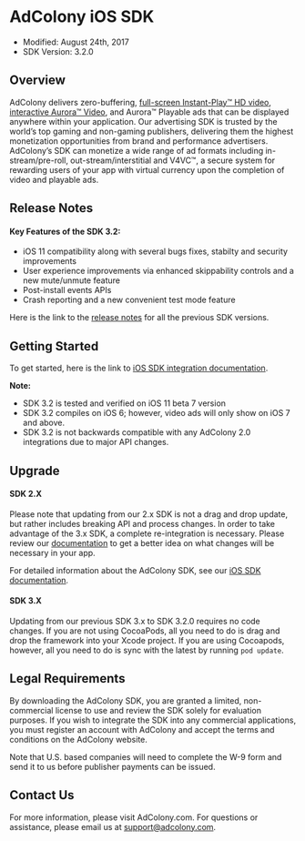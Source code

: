 # AdColony iOS SDK
* Modified: August 24th, 2017
* SDK Version: 3.2.0


## Overview
AdColony delivers zero-buffering, [full-screen Instant-Play™ HD video](https://www.adcolony.com/technology/instant-play/), [interactive Aurora™ Video](https://www.adcolony.com/technology/auroravideo), and Aurora™ Playable ads that can be displayed anywhere within your application. Our advertising SDK is trusted by the world’s top gaming and non-gaming publishers, delivering them the highest monetization opportunities from brand and performance advertisers. AdColony’s SDK can monetize a wide range of ad formats including in-stream/pre-roll, out-stream/interstitial and V4VC™, a secure system for rewarding users of your app with virtual currency upon the completion of video and playable ads.



## Release Notes

#### Key Features of the SDK 3.2:
* iOS 11 compatibility along with several bugs fixes, stabilty and security improvements
* User experience improvements via enhanced skippability controls and a new mute/unmute feature
* Post-install events APIs
* Crash reporting and a new convenient test mode feature

Here is the link to the [release notes](https://github.com/AdColony/AdColony-iOS-SDK-3/blob/master/CHANGELOG.md) for all the previous SDK versions.


## Getting Started
To get started, here is the link to [iOS SDK integration documentation](https://github.com/AdColony/AdColony-iOS-SDK-3/wiki).

**Note:**

* SDK 3.2 is tested and verified on iOS 11 beta 7 version
* SDK 3.2 compiles on iOS 6; however, video ads will only show on iOS 7 and above.
* SDK 3.2 is not backwards compatible with any AdColony 2.0 integrations due to major API changes.

## Upgrade

#### SDK 2.X
Please note that updating from our 2.x SDK is not a drag and drop update, but rather includes breaking API and process changes. In order to take advantage of the 3.x SDK, a complete re-integration is necessary. Please review our [documentation](https://github.com/AdColony/AdColony-iOS-SDK-3/wiki) to get a better idea on what changes will be necessary in your app.

For detailed information about the AdColony SDK, see our [iOS SDK documentation](https://github.com/AdColony/AdColony-iOS-SDK-3/wiki).

#### SDK 3.X
Updating from our previous SDK 3.x to SDK 3.2.0 requires no code changes. If you are not using CocoaPods, all you need to do is drag and drop the framework into your Xcode project. If you are using Cocoapods, however, all you need to do is sync with the latest by running `pod update`.


## Legal Requirements
By downloading the AdColony SDK, you are granted a limited, non-commercial license to use and review the SDK solely for evaluation purposes.  If you wish to integrate the SDK into any commercial applications, you must register an account with AdColony and accept the terms and conditions on the AdColony website.

Note that U.S. based companies will need to complete the W-9 form and send it to us before publisher payments can be issued.

## Contact Us
For more information, please visit AdColony.com. For questions or assistance, please email us at support@adcolony.com.

